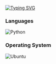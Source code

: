 [![Typing SVG](https://readme-typing-svg.demolab.com/?lines=u+can+call+me+RiEL;just+a+chill+guy)](https://git.io/typing-svg)

### Languages 
![Python](https://img.shields.io/badge/Python-3776AB?style=for-the-badge&logo=python&logoColor=white)

### Operating System
![Ubuntu](https://img.shields.io/badge/Ubuntu-4F46E5?style=for-the-badge&logo=Ubuntu&logoColor=orange)
